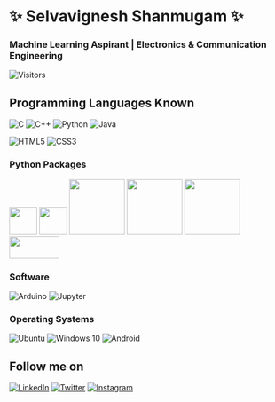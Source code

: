 # ✨ Selvavignesh Shanmugam ✨

### Machine Learning Aspirant | Electronics & Communication Engineering 

![Visitors](https://visitor-badge.glitch.me/badge?page_id=selva-vignesh)
## Programming Languages Known
<img alt="C" src="https://img.shields.io/badge/c%20-%2300599C.svg?&style=for-the-badge&logo=c&logoColor=white"/> <img alt="C++" src="https://img.shields.io/badge/c++%20-%2300599C.svg?&style=for-the-badge&logo=c%2B%2B&ogoColor=white"/> <img alt="Python" src="https://img.shields.io/badge/python%20-%2314354C.svg?&style=for-the-badge&logo=python&logoColor=white"/> <img alt="Java" src="https://img.shields.io/badge/java-%23ED8B00.svg?&style=for-the-badge&logo=java&logoColor=white"/>

<img alt="HTML5" src="https://img.shields.io/badge/html5%20-%23E34F26.svg?&style=for-the-badge&logo=html5&logoColor=white"/> <img alt="CSS3" src="https://img.shields.io/badge/css3%20-%231572B6.svg?&style=for-the-badge&logo=css3&logoColor=white"/>
### Python Packages
<img  src="https://opencv.org/wp-content/uploads/2020/07/cropped-OpenCV_logo_white_600x.png" height="50px" width="50px"/>     <img src="https://numpy.org/images/logos/numpy.svg" height="50px" width="50px"/>   <img src="https://upload.wikimedia.org/wikipedia/commons/e/ed/Pandas_logo.svg" height="100px" width="100px"/>        <img src="https://matplotlib.org/_static/logo2_compressed.svg" height="100px" width="100px"/>      <img src="https://seaborn.pydata.org/_static/logo-wide-lightbg.svg" height="100px" width="100px" />         <img src="https://scikit-learn.org/stable/_static/scikit-learn-logo-small.png" height="40px" width="90px" />
### Software
<img alt="Arduino" src="https://img.shields.io/badge/-Arduino-00979D?style=for-the-badge&logo=Arduino&logoColor=white"/> <img alt="Jupyter" src="https://img.shields.io/badge/Jupyter%20-%23F37626.svg?&style=for-the-badge&logo=Jupyter&logoColor=white" />
### Operating Systems
<img alt="Ubuntu" src="https://img.shields.io/badge/Ubuntu-E95420?style=for-the-badge&logo=ubuntu&logoColor=white" /> <img alt="Windows 10" src="https://img.shields.io/badge/Windows-0078D6?style=for-the-badge&logo=windows&logoColor=white" /> <img alt="Android" src="https://img.shields.io/badge/Android-3DDC84?style=for-the-badge&logo=android&logoColor=white" />
## Follow me on
[<img alt="LinkedIn" src="https://img.shields.io/badge/linkedin%20-%230077B5.svg?&style=for-the-badge&logo=linkedin&logoColor=white"/>](https://www.linkedin.com/in/selvavignesh23/)  [<img alt="Twitter" src="https://img.shields.io/badge/@VikySelva%20-%231DA1F2.svg?&style=for-the-badge&logo=Twitter&logoColor=white"/>](https://twitter.com/viky_selva)  [<img alt="Instagram" src="https://img.shields.io/badge/_selva_vignesh._%20-%23E4405F.svg?&style=for-the-badge&logo=Instagram&logoColor=white"/>](https://www.instagram.com/@_selva_vignesh._/)
